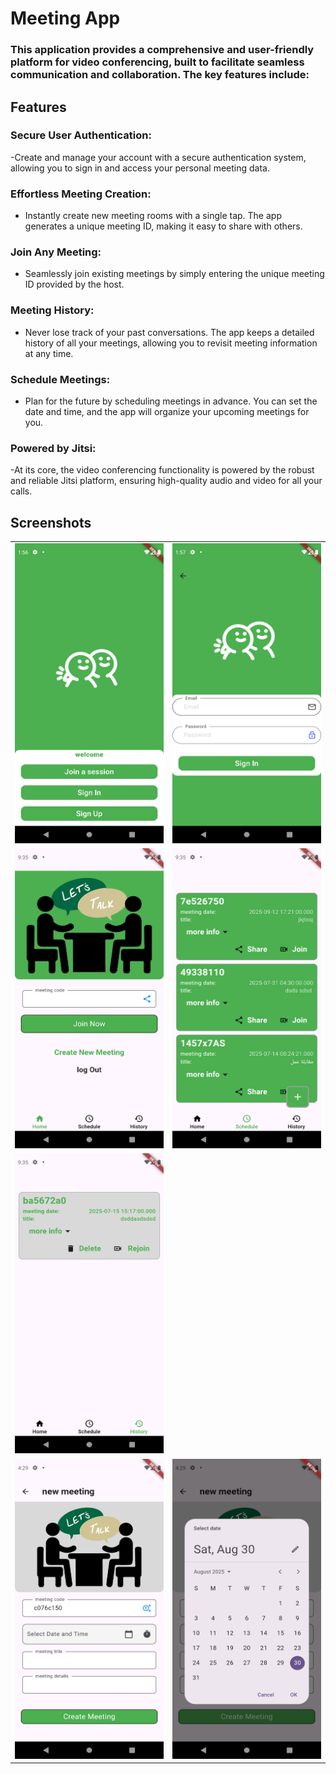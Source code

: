 # Meeting App
### This application provides a comprehensive and user-friendly platform for video conferencing, built to facilitate seamless communication and collaboration. The key features include:
## Features

### Secure User Authentication: 

-Create and manage your account with a secure authentication system, allowing you to sign in and access your personal meeting data.
 
### Effortless Meeting Creation:

-  Instantly create new meeting rooms with a single tap. The app generates a unique meeting ID, making it easy to share with others.

### Join Any Meeting:

- Seamlessly join existing meetings by simply entering the unique meeting ID provided by the host.
### Meeting History:

- Never lose track of your past conversations. The app keeps a detailed history of all your meetings, allowing you to revisit meeting information at any time.
 ### Schedule Meetings:

- Plan for the future by scheduling meetings in advance. You can set the date and time, and the app will organize your upcoming meetings for you.

### Powered by Jitsi:

-At its core, the video conferencing functionality is powered by the robust and reliable Jitsi platform, ensuring high-quality audio and video for all your calls.

## Screenshots

<table>
  <tr>
    <td><img src="meeting_screenshots/welcome-1.png" width=270 height=480></td>
     <td><img src="meeting_screenshots/signin-1.png" width=270 height=480></td>
    
  </tr>
 <tr>
  <td><img src="meeting_screenshots/home-1.png" width=270 height=480></td>
    <td><img src="meeting_screenshots/schedule-1.png" width=270 height=480></td>
   
  </tr>
   <tr>
    <td><img src="meeting_screenshots/history-1.png" width=270 height=480></td>
  
  </tr>
   <tr>
    <td><img src="meeting_screenshots/creating_meeting-1.png" width=270 height=480></td>
   <td><img src="meeting_screenshots/creating_meeting-2.png" width=270 height=480></td>
  </tr>

  </table>
